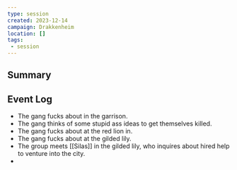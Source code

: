 ```yaml
---
type: session
created: 2023-12-14
campaign: Drakkenheim
location: []
tags:
 - session
---
```



## Summary

## Event Log

- The gang fucks about in the garrison.
- The gang thinks of some stupid ass ideas to get themselves killed.
- The gang fucks about at the red lion in.
- The gang fucks about at the gilded lily.
- The group meets [[Silas]] in the gilded lily, who inquires about hired help to venture into the city.
- 


